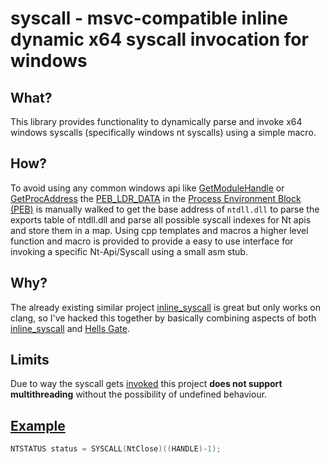 # syscall - msvc-compatible inline dynamic x64 syscall invocation for windows

## What?

This library provides functionality to dynamically parse and invoke x64 windows syscalls (specifically windows nt syscalls) using a simple macro.

## How?

To avoid using any common windows api like [GetModuleHandle](https://learn.microsoft.com/en-us/windows/win32/api/libloaderapi/nf-libloaderapi-getmodulehandlea) or [GetProcAddress](https://learn.microsoft.com/en-us/windows/win32/api/libloaderapi/nf-libloaderapi-getprocaddress) the [PEB_LDR_DATA](http://undocumented.ntinternals.net/index.html?page=UserMode%2FStructures%2FPEB_LDR_DATA.html) in the [Process Environment Block (PEB)](https://en.wikipedia.org/wiki/Process_Environment_Block) is manually walked to get the base address of ```ntdll.dll``` to parse the exports table of ntdll.dll and parse all possible syscall indexes for Nt apis and store them in a map.
Using cpp templates and macros a higher level function and macro is provided to provide a easy to use interface for invoking a specific Nt-Api/Syscall using a small asm stub.

## Why?

The already existing similar project [inline_syscall](https://github.com/JustasMasiulis/inline_syscall) is great but only works on clang, so I've hacked this together by basically combining aspects of both [inline_syscall](https://github.com/JustasMasiulis/inline_syscall) and [Hells Gate](https://github.com/vxunderground/VXUG-Papers/tree/main/Hells%20Gate).

## Limits

Due to way the syscall gets [invoked](src/syscall.asm) this project **does not support multithreading** without the possibility of undefined behaviour.

## [Example](src/example.cpp)

```cpp
NTSTATUS status = SYSCALL(NtClose)((HANDLE)-1);
```
